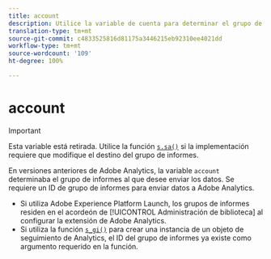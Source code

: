 ```yaml
---
title: account
description: Utilice la variable de cuenta para determinar el grupo de informes al que se envían los datos.
translation-type: tm+mt
source-git-commit: c4833525816d81175a3446215eb92310ee4021dd
workflow-type: tm+mt
source-wordcount: '109'
ht-degree: 100%

---
```



# account

>[!IMPORTANT]
>
>Esta variable está retirada. Utilice la función [`s.sa()`](../functions/sa-method.md) si la implementación requiere que modifique el destino del grupo de informes.

En versiones anteriores de Adobe Analytics, la variable `account` determinaba el grupo de informes al que desee enviar los datos. Se requiere un ID de grupo de informes para enviar datos a Adobe Analytics.

* Si utiliza Adobe Experience Platform Launch, los grupos de informes residen en el acordeón de [!UICONTROL Administración de biblioteca] al configurar la extensión de Adobe Analytics.
* Si utiliza la función [`s_gi()`](../functions/s-gi.md) para crear una instancia de un objeto de seguimiento de Analytics, el ID del grupo de informes ya existe como argumento requerido en la función.
